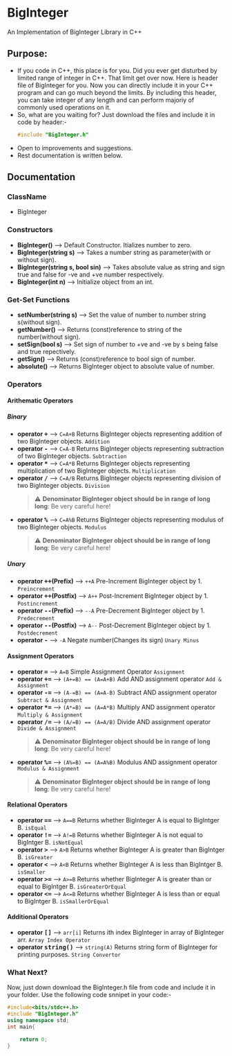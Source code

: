 # BigInteger

An Implementation of BigInteger Library in C++


## Purpose:

* If you code in C++, this place is for you. Did you ever get disturbed by limited range of integer in C++. That limit get over now. Here is header file of BigInteger for you. Now you can directly include it in your C++ program and can go much beyond the limits. By including this header, you can take integer of any length and can perform majoriy of commonly used operations on it.
* So, what are you waiting for? Just download the files and include it in code by header:-
    ```cpp
    #include "BigInteger.h"
    ```
* Open to improvements and suggestions.
* Rest documentation is written below.

## Documentation

### ClassName
* BigInteger

### Constructors

* **BigInteger()** --> Default Constructor. Itializes number to zero.
* **BigInteger(string s)** --> Takes a number string as parameter(with or without sign).
* **BigInteger(string s, bool sin)** --> Takes absolute value as string and sign true and false for -ve and +ve number respectively.
* **BigInteger(int n)** --> Initialize object from an int.

### Get-Set Functions

* **setNumber(string s)** --> Set the value of number to number string s(without sign).
* **getNumber()** --> Returns (const)reference to string of the number(without sign).
* **setSign(bool s)** --> Set sign of number to +ve and -ve by s being false and true repectively.
* **getSign()** --> Returns (const)reference to bool sign of number.
* **absolute()** --> Returns BigInteger object to absolute value of number.

### Operators

#### Arithematic Operators
##### Binary
* **operator <kbd>+</kbd>** --> `C=A+B` Returns BigInteger objects representing addition of two BigInteger objects. `Addition`
* **operator <kbd>-</kbd>** --> `C=A-B` Returns BigInteger objects representing subtraction of two BigInteger objects. `Subtraction`
* **operator <kbd>*</kbd>** --> `C=A*B` Returns BigInteger objects representing multiplication of two BigInteger objects. `Multiplication`
* **operator <kbd>/</kbd>** --> `C=A/B` Returns BigInteger objects representing division of two BigInteger objects. `Division`
  > :warning: **Denominator BigInteger object should be in range of long long**: Be very careful here!
* **operator <kbd>%</kbd>** --> `C=A%B` Returns BigInteger objects representing modulus of two BigInteger objects. `Modulus`
  > :warning: **Denominator BigInteger object should be in range of long long**: Be very careful here!

##### Unary
* **operator <kbd>++</kbd>(Prefix)** --> `++A` Pre-Increment BigInteger object by 1. `Preincrement`
* **operator <kbd>++</kbd>(Postfix)** --> `A++` Post-Increment BigInteger object by 1. `Postincrement`
* **operator <kbd>--</kbd>(Prefix)** --> `--A` Pre-Decrement BigInteger object by 1. `Predecrement`
* **operator <kbd>--</kbd>(Postfix)** --> `A--` Post-Decrement BigInteger object by 1. `Postdecrement`
* **operator <kbd>-</kbd>** --> `-A` Negate number(Changes its sign) `Unary Minus`


#### Assignment Operators
* **operator <kbd>=</kbd>** --> `A=B` Simple Assignment Operator `Assignment`
* **operator <kbd>+=</kbd>** --> `(A+=B) == (A=A+B)` Add AND assignment operator `Add & Assignment`
* **operator <kbd>-=</kbd>** --> `(A-=B) == (A=A-B)` Subtract AND assignment operator `Subtract & Assignment`
* **operator <kbd>*=</kbd>** --> `(A*=B) == (A=A*B)` Multiply AND assignment operator `Multiply & Assignment`
* **operator <kbd>/=</kbd>** --> `(A/=B) == (A=A/B)` Divide AND assignment operator `Divide & Assignment`
  > :warning: **Denominator BigInteger object should be in range of long long**: Be very careful here!
* **operator <kbd>%=</kbd>** --> `(A%=B) == (A=A%B)` Modulus AND assignment operator `Modulus & Assignment`
  > :warning: **Denominator BigInteger object should be in range of long long**: Be very careful here!


#### Relational Operators
* **operator <kbd>==</kbd>** --> `A==B` Returns whether BigInteger A is equal to BigIntger B. `isEqual`
* **operator <kbd>!=</kbd>** --> `A!=B` Returns whether BigInteger A is not equal to BigIntger B. `isNotEqual` 
* **operator <kbd>></kbd>** -->  `A>B` Returns whether BigInteger A is greater than BigIntger B. `isGreater`
* **operator <kbd><</kbd>** --> `A<B` Returns whether BigInteger A is less than BigIntger B. `isSmaller`
* **operator <kbd>>=</kbd>** --> `A>=B` Returns whether BigInteger A is greater than or equal to BigIntger B. `isGreaterOrEqual`
* **operator <kbd><=</kbd>** --> `A<=B` Returns whether BigInteger A is less than or equal to BigIntger B. `isSmallerOrEqual`
                                              
#### Additional Operators
* **operator <kbd>[]</kbd>** --> `arr[i]` Returns ith index BigInteger in array of BigInteger arr. `Array Index Operator`
* **operator <kbd>string()</kbd>** --> `string(A)` Returns string form of BigInteger for printing purposes. `String Convertor`  

### What Next?
Now, just down download the BigInteger.h file from code and include it in your folder. Use the following code snnipet in your code:-
```cpp
#include<bits/stdc++.h>
#include "BigInteger.h"
using namespace std;
int main{

    return 0;
}
```                                                                                                        
